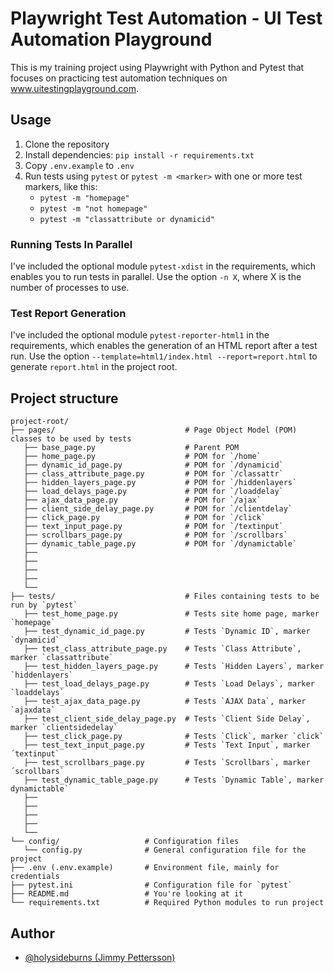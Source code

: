
# Playwright Test Automation - UI Test Automation Playground
This is my training project using Playwright with Python and Pytest that focuses on practicing test automation techniques on www.uitestingplayground.com.

## Usage
1. Clone the repository
2. Install dependencies: `pip install -r requirements.txt`
3. Copy `.env.example` to `.env`
4. Run tests using `pytest` or `pytest -m <marker>` with one or more test markers, like this:
      - `pytest -m "homepage"`
      - `pytest -m "not homepage"`
      - `pytest -m "classattribute or dynamicid"`

### Running Tests In Parallel
I've included the optional module `pytest-xdist` in the requirements, which enables you to run tests in parallel.
Use the option `-n X`, where X is the number of processes to use.

### Test Report Generation
I've included the optional module `pytest-reporter-html1` in the requirements, which enables the generation of an HTML report after a test run.
Use the option `--template=html1/index.html --report=report.html` to generate `report.html` in the project root.

## Project structure
```
project-root/
├── pages/                             # Page Object Model (POM) classes to be used by tests
   ├── base_page.py                    # Parent POM
   ├── home_page.py                    # POM for `/home`
   ├── dynamic_id_page.py              # POM for `/dynamicid`
   ├── class_attribute_page.py         # POM for `/classattr`
   ├── hidden_layers_page.py           # POM for `/hiddenlayers`
   ├── load_delays_page.py             # POM for `/loaddelay`
   ├── ajax_data_page.py               # POM for `/ajax`
   ├── client_side_delay_page.py       # POM for `/clientdelay`
   ├── click_page.py                   # POM for `/click`
   ├── text_input_page.py              # POM for `/textinput`
   ├── scrollbars_page.py              # POM for `/scrollbars`
   ├── dynamic_table_page.py           # POM for `/dynamictable`
   ├── 
   ├── 
   ├── 
   ├── 
   └── 
├── tests/                             # Files containing tests to be run by `pytest`
   ├── test_home_page.py               # Tests site home page, marker `homepage`
   ├── test_dynamic_id_page.py         # Tests `Dynamic ID`, marker `dynamicid`
   ├── test_class_attribute_page.py    # Tests `Class Attribute`, marker `classattribute`
   ├── test_hidden_layers_page.py      # Tests `Hidden Layers`, marker `hiddenlayers`
   ├── test_load_delays_page.py        # Tests `Load Delays`, marker `loaddelays`
   ├── test_ajax_data_page.py          # Tests `AJAX Data`, marker `ajaxdata`
   ├── test_client_side_delay_page.py  # Tests `Client Side Delay`, marker `clientsidedelay`
   ├── test_click_page.py              # Tests `Click`, marker `click`
   ├── test_text_input_page.py         # Tests `Text Input`, marker ´textinput`
   ├── test_scrollbars_page.py         # Tests `Scrollbars`, marker ´scrollbars`
   ├── test_dynamic_table_page.py      # Tests `Dynamic Table`, marker dynamictable`
   ├── 
   ├── 
   ├── 
   ├── 
   └── 
└── config/                   # Configuration files
   └── config.py              # General configuration file for the project
├── .env (.env.example)       # Environment file, mainly for credentials
├── pytest.ini                # Configuration file for `pytest`
├── README.md                 # You're looking at it
└── requirements.txt          # Required Python modules to run project
```

## Author
- [@holysideburns (Jimmy Pettersson)](https://github.com/holysideburns)

